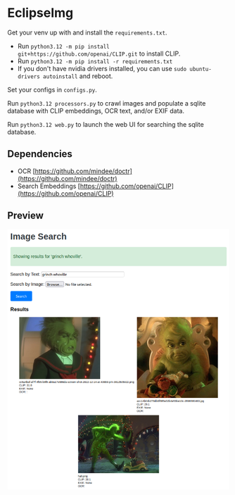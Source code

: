 # EclipseImg

Get your venv up with and install the `requirements.txt`.
- Run `python3.12 -m pip install git+https://github.com/openai/CLIP.git` to install CLIP.
- Run `python3.12 -m pip install -r requirements.txt`
- If you don't have nvidia drivers installed, you can use `sudo ubuntu-drivers autoinstall` and reboot.

Set your configs in `configs.py`.

Run `python3.12 processors.py` to crawl images and populate a sqlite database with CLIP embeddings, OCR text, and/or EXIF data.

Run `python3.12 web.py` to launch the web UI for searching the sqlite database.

## Dependencies

- OCR [https://github.com/mindee/doctr](https://github.com/mindee/doctr)
- Search Embeddings [https://github.com/openai/CLIP](https://github.com/openai/CLIP)

## Preview

![preview](preview.png)